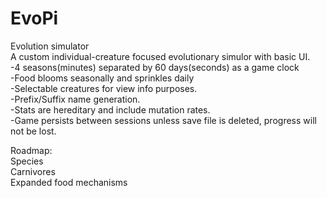 # EvoPi
Evolution simulator<br> 
  A custom individual-creature focused evolutionary simulor with basic UI. <br>
    -4 seasons(minutes) separated by 60 days(seconds) as a game clock<br>
    -Food blooms seasonally and sprinkles daily<br>
    -Selectable creatures for view info purposes.<br>
    -Prefix/Suffix name generation.<br>
    -Stats are hereditary and include mutation rates.<br>
    -Game persists between sessions unless save file is deleted, progress will not be lost.<br>

Roadmap:<br>
Species<br>
Carnivores<br>
Expanded food mechanisms<br>
